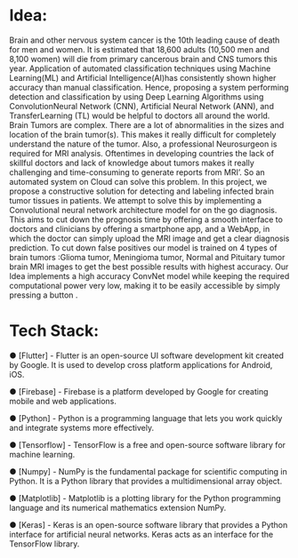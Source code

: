 
# Idea:
Brain and other nervous system cancer is the 10th leading cause of death for men and women. It is estimated that 18,600 adults (10,500 men and 8,100 women) will die from primary cancerous brain and CNS tumors this year. Application of automated classification techniques using Machine Learning(ML) and Artificial Intelligence(AI)has consistently shown higher accuracy than manual classification. Hence, proposing a system performing detection and classification by using Deep Learning Algorithms using ConvolutionNeural Network (CNN), Artificial Neural Network (ANN), and TransferLearning (TL) would be helpful to doctors all around the world. Brain Tumors are complex. There are a lot of abnormalities in the sizes and location of the brain tumor(s). This makes it really difficult for completely understand the nature of the tumor. Also, a professional Neurosurgeon is required for MRI analysis. Oftentimes in developing countries the lack of skillful doctors and lack of knowledge about tumors makes it really challenging and time-consuming to generate reports from MRI’. So an automated system on Cloud can solve this problem. In this project, we propose a constructive solution for detecting and labeling infected brain tumor tissues in patients. We attempt to solve this by implementing a Convolutional neural network architecture model for on the go diagnosis. This aims to cut down the prognosis time by offering a smooth interface to doctors and clinicians by offering a smartphone app, and a WebApp, in which the doctor can simply upload the MRI image and get a clear diagnosis prediction. To cut down false positives our model is trained on 4 types of brain tumors :Glioma tumor, Meningioma tumor, Normal and Pituitary tumor brain MRI images to get the best possible results with highest accuracy. Our Idea implements a high accuracy ConvNet model while keeping the required computational power very low, making it to be easily accessible by simply pressing a button .

# Tech Stack:
● [Flutter] - Flutter is an open-source UI software development kit created by Google. It is used to develop cross platform applications for Android, iOS.

● [Firebase] - Firebase is a platform developed by Google for creating mobile and web applications.

● [Python] - Python is a programming language that lets you work quickly and integrate systems more effectively.

● [Tensorflow] - TensorFlow is a free and open-source software library for machine learning.

● [Numpy] - NumPy is the fundamental package for scientific computing in Python. It is a Python library that provides a multidimensional array object.

● [Matplotlib] - Matplotlib is a plotting library for the Python programming language and its numerical mathematics extension NumPy.

● [Keras] - Keras is an open-source software library that provides a Python interface for artificial neural networks. Keras acts as an interface for the TensorFlow library.
